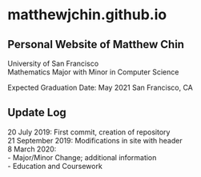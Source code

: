 # matthewjchin.github.io

## Personal Website of Matthew Chin <br>
University of San Francisco<br>
Mathematics Major with Minor in Computer Science<br>

Expected Graduation Date: May 2021
San Francisco, CA


## Update Log
20 July 2019: First commit, creation of repository<br>
21 September 2019: Modifications in site with header<br>
8 March 2020:<br>
    - Major/Minor Change; additional information <br>
    - Education and Coursework <br>





